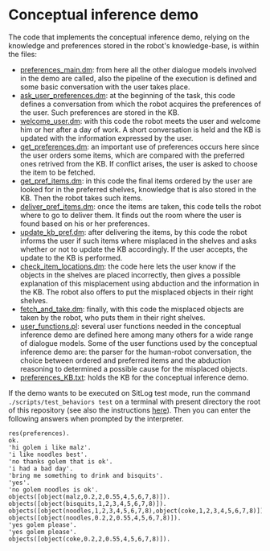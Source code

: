 # Conceptual inference demo
The code that implements the conceptual inference demo, relying on the knowledge and preferences stored in the robot's knowledge-base, is within the files:

- [preferences_main.dm](https://github.com/SitLog/source_code/blob/master/apps/test_behaviors/preferences/preferences_main.dm): from here all the other dialogue models involved in the demo are called, also the pipeline of the execution is defined and some basic conversation with the user takes place.
- [ask_user_preferences.dm](https://github.com/SitLog/source_code/blob/master/apps/test_behaviors/preferences/ask_user_preferences.dm): at the beginning of the task, this code defines a conversation from which the robot acquires the preferences of the user. Such preferences are stored in the KB.
- [welcome_user.dm](https://github.com/SitLog/source_code/blob/master/apps/test_behaviors/preferences/welcome_user.dm): with this code the robot meets the user and welcome him or her after a day of work. A short conversation is held and the KB is updated with the information expressed by the user.
- [get_preferences.dm](https://github.com/SitLog/source_code/blob/master/apps/test_behaviors/preferences/get_preferences.dm): an important use of preferences occurs here since the user orders some items, which are compared with the preferred ones retrived from the KB. If conflict arises, the user is asked to choose the item to be fetched. 
- [get_pref_items.dm](https://github.com/SitLog/source_code/blob/master/apps/test_behaviors/preferences/get_pref_items.dm): in this code the final items ordered by the user are looked for in the preferred shelves, knowledge that is also stored in the KB. Then the robot takes such items.
- [deliver_pref_items.dm](https://github.com/SitLog/source_code/blob/master/apps/test_behaviors/preferences/deliver_pref_items.dm): once the items are taken, this code tells the robot where to go to deliver them. It finds out the room where the user is found based on his or her preferences.
- [update_kb_pref.dm](https://github.com/SitLog/source_code/blob/master/apps/test_behaviors/preferences/update_kb_pref.dm): after delivering the items, by this code the robot informs the user if such items where misplaced in the shelves and asks whether or not to update the KB accordingly. If the user accepts, the update to the KB is performed.
- [check_item_locations.dm](https://github.com/SitLog/source_code/blob/master/apps/test_behaviors/preferences/check_item_locations.dm): the code here lets the user know if the objects in the shelves are placed incorrectly, then gives a possible explanation of this misplacement using abduction and the information in the KB. The robot also offers to put the misplaced objects in their right shelves.
- [fetch_and_take.dm](https://github.com/SitLog/source_code/blob/master/apps/test_behaviors/preferences/fetch_and_take.dm): finally, with this code the misplaced objects are taken by the robot, who puts them in their right shelves.
- [user_functions.pl](https://github.com/SitLog/source_code/blob/master/apps/test_behaviors/user_functions.pl): several user functions needed in the conceptual inference demo are defined here among many others for a wide range of dialogue models. Some of the user functions used by the conceptual inference demo are: the parser for the human-robot conversation, the choice between ordered and preferred items and the abduction reasoning to determined a possible cause for the misplaced objects.
- [preferences_KB.txt](https://github.com/SitLog/source_code/blob/master/knowledge_base/preferences_KB.txt): holds the KB for the conceptual inference demo.

If the demo wants to be executed on SitLog test mode, run the command ```./scripts/test_behaviors test``` on a terminal with present directory the root of this repository (see also the instructions [here](https://github.com/SitLog/source_code#sitlog)). Then you can enter the following answers when prompted by the interpreter.

    res(preferences).
    ok.
    'hi golem i like malz'.
    'i like noodles best'.
    'no thanks golem that is ok'.
    'i had a bad day'.
    'bring me something to drink and bisquits'.
    'yes'.
    'no golem noodles is ok'.
    objects([object(malz,0.2,2,0.55,4,5,6,7,8)]).
    objects([object(bisquits,1,2,3,4,5,6,7,8)]).
    objects([object(noodles,1,2,3,4,5,6,7,8),object(coke,1,2,3,4,5,6,7,8)]).
    objects([object(noodles,0.2,2,0.55,4,5,6,7,8)]).
    'yes golem please'.
    'yes golem please'.
    objects([object(coke,0.2,2,0.55,4,5,6,7,8)]).

